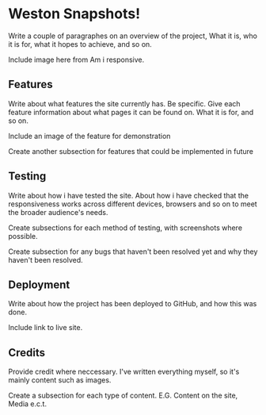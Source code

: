 # Weston Snapshots!

Write a couple of paragraphes on an overview of the project, What it is, who it is for, what it hopes to achieve, and so on.

Include image here from Am i responsive.

## Features

Write about what features the site currently has. Be specific. Give each feature information about what pages it can be found on. What it is for, and so on.

Include an image of the feature for demonstration

Create another subsection for features that could be implemented in future

## Testing

Write about how i have tested the site. About how i have checked that the responsiveness works across different devices, browsers and so on to meet the broader audience's needs.

Create subsections for each method of testing, with screenshots where possible.

Create subsection for any bugs that haven't been resolved yet and why they haven't been resolved.

## Deployment

Write about how the project has been deployed to GitHub, and how this was done.

Include link to live site.

## Credits

Provide credit where neccessary. I've written everything myself, so it's mainly content such as images.

Create a subsection for each type of content. E.G. Content on the site, Media e.c.t.